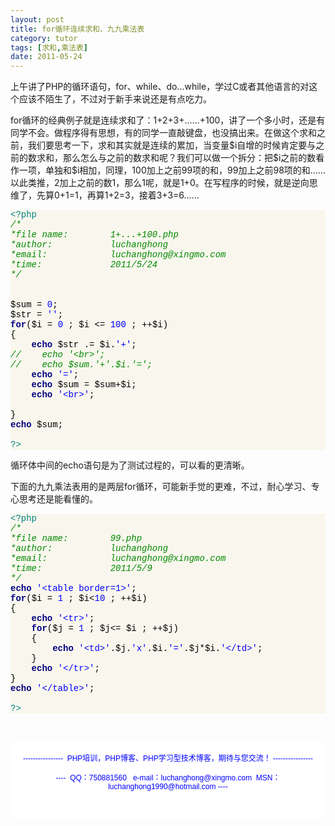 ```yaml
---
layout: post
title: for循环连续求和、九九乘法表
category: tutor
tags: [求和,乘法表]
date: 2011-05-24
---
```

<p>上午讲了PHP的循环语句，for、while、do&hellip;while，学过C或者其他语言的对这个应该不陌生了，不过对于新手来说还是有点吃力。</p>
<p>for循环的经典例子就是连续求和了：1+2+3+&hellip;&hellip;+100，讲了一个多小时，还是有同学不会。做程序得有思想，有的同学一直敲键盘，也没搞出来。在做这个求和之前，我们要思考一下，求和其实就是连续的累加，当变量$i自增的时候肯定要与之前的数求和，那么怎么与之前的数求和呢？我们可以做一个拆分：把$i之前的数看作一项，单独和$i相加，同理，100加上之前99项的和，99加上之前98项的和&hellip;&hellip;以此类推，2加上之前的数1，那么1呢，就是1+0。在写程序的时候，就是逆向思维了，先算0+1=1，再算1+2=3，接着3+3=6&hellip;&hellip;</p>
<div style="background-color: rgb(249, 247, 237);" id="codee_html">
<div style="font-family: &quot;[object HTMLOptionElement]&quot;,&quot;Consolas&quot;,&quot;Lucida Console&quot;,&quot;Courier New&quot;; color: rgb(0, 0, 0); background-color: rgb(249, 247, 237);" class="source"><span style="color: rgb(0, 128, 128);">&lt;?php</span><br />
<span style="color: rgb(0, 136, 0); font-style: italic;">/*</span><br />
<span style="color: rgb(0, 136, 0); font-style: italic;">*file name:&nbsp;&nbsp;&nbsp;&nbsp;&nbsp;&nbsp;&nbsp; 1+...+100.php</span><br />
<span style="color: rgb(0, 136, 0); font-style: italic;">*author:&nbsp;&nbsp;&nbsp;&nbsp;&nbsp;&nbsp;&nbsp;&nbsp;&nbsp;&nbsp; luchanghong</span><br />
<span style="color: rgb(0, 136, 0); font-style: italic;">*email:&nbsp;&nbsp;&nbsp;&nbsp;&nbsp;&nbsp;&nbsp;&nbsp;&nbsp;&nbsp;&nbsp; luchanghong@xingmo.com</span><br />
<span style="color: rgb(0, 136, 0); font-style: italic;">*time:&nbsp;&nbsp;&nbsp;&nbsp;&nbsp;&nbsp;&nbsp;&nbsp;&nbsp;&nbsp;&nbsp;&nbsp; 2011/5/24</span><br />
<span style="color: rgb(0, 136, 0); font-style: italic;">*/</span><br />
<br />
<br />
<span style="color: rgb(0, 0, 0);">$sum</span> <span style="color: rgb(0, 0, 0);">=</span> <span style="color: rgb(0, 0, 255);">0</span>;<br />
<span style="color: rgb(0, 0, 0);">$str</span> <span style="color: rgb(0, 0, 0);">=</span> <span style="color: rgb(0, 0, 255);">''</span>;<br />
<span style="color: rgb(0, 0, 128); font-weight: bold;">for</span>(<span style="color: rgb(0, 0, 0);">$i</span> <span style="color: rgb(0, 0, 0);">=</span> <span style="color: rgb(0, 0, 255);">0</span> ; <span style="color: rgb(0, 0, 0);">$i</span> <span style="color: rgb(0, 0, 0);">&lt;=</span> <span style="color: rgb(0, 0, 255);">100</span> ; <span style="color: rgb(0, 0, 0);">++</span><span style="color: rgb(0, 0, 0);">$i</span>)<br />
<span style="color: rgb(0, 0, 0);">{</span>&nbsp;&nbsp;&nbsp; <br />
&nbsp;&nbsp;&nbsp; <span style="color: rgb(0, 0, 128); font-weight: bold;">echo</span> <span style="color: rgb(0, 0, 0);">$str</span> <span style="color: rgb(0, 0, 0);">.=</span> <span style="color: rgb(0, 0, 0);">$i</span><span style="color: rgb(0, 0, 0);">.</span><span style="color: rgb(0, 0, 255);">'+'</span>;<br />
<span style="color: rgb(0, 136, 0); font-style: italic;">//&nbsp;&nbsp;&nbsp; echo '&lt;br&gt;';</span><br />
<span style="color: rgb(0, 136, 0); font-style: italic;">//&nbsp;&nbsp;&nbsp; echo $sum.'+'.$i.'=';</span><br />
&nbsp;&nbsp;&nbsp; <span style="color: rgb(0, 0, 128); font-weight: bold;">echo</span> <span style="color: rgb(0, 0, 255);">'='</span>;<br />
&nbsp;&nbsp;&nbsp; <span style="color: rgb(0, 0, 128); font-weight: bold;">echo</span> <span style="color: rgb(0, 0, 0);">$sum</span> <span style="color: rgb(0, 0, 0);">=</span> <span style="color: rgb(0, 0, 0);">$sum</span><span style="color: rgb(0, 0, 0);">+</span><span style="color: rgb(0, 0, 0);">$i</span>;&nbsp;&nbsp; <br />
&nbsp;&nbsp;&nbsp; <span style="color: rgb(0, 0, 128); font-weight: bold;">echo</span> <span style="color: rgb(0, 0, 255);">'&lt;br&gt;'</span>;<br />
<br />
<span style="color: rgb(0, 0, 0);">}</span><br />
<span style="color: rgb(0, 0, 128); font-weight: bold;">echo</span> <span style="color: rgb(0, 0, 0);">$sum</span>;<br />
<br />
<span style="color: rgb(0, 128, 128);">?&gt;</span></div>
</div>
<p>循环体中间的echo语句是为了测试过程的，可以看的更清晰。</p>
<p>下面的九九乘法表用的是两层for循环，可能新手觉的更难，不过，耐心学习、专心思考还是能看懂的。</p>
<div style="background-color: rgb(249, 247, 237);" id="codee_html">
<div style="font-family: &quot;[object HTMLOptionElement]&quot;,&quot;Consolas&quot;,&quot;Lucida Console&quot;,&quot;Courier New&quot;; color: rgb(0, 0, 0); background-color: rgb(249, 247, 237);" class="source"><span style="color: rgb(0, 128, 128);">&lt;?php</span><br />
<span style="color: rgb(0, 136, 0); font-style: italic;">/*</span><br />
<span style="color: rgb(0, 136, 0); font-style: italic;">*file name:&nbsp;&nbsp;&nbsp;&nbsp;&nbsp;&nbsp;&nbsp; 99.php</span><br />
<span style="color: rgb(0, 136, 0); font-style: italic;">*author:&nbsp;&nbsp;&nbsp;&nbsp;&nbsp;&nbsp;&nbsp;&nbsp;&nbsp;&nbsp; luchanghong</span><br />
<span style="color: rgb(0, 136, 0); font-style: italic;">*email:&nbsp;&nbsp;&nbsp;&nbsp;&nbsp;&nbsp;&nbsp;&nbsp;&nbsp;&nbsp;&nbsp; luchanghong@xingmo.com</span><br />
<span style="color: rgb(0, 136, 0); font-style: italic;">*time:&nbsp;&nbsp;&nbsp;&nbsp;&nbsp;&nbsp;&nbsp;&nbsp;&nbsp;&nbsp;&nbsp;&nbsp; 2011/5/9</span><br />
<span style="color: rgb(0, 136, 0); font-style: italic;">*/</span><br />
<span style="color: rgb(0, 0, 128); font-weight: bold;">echo</span> <span style="color: rgb(0, 0, 255);">'&lt;table border=1&gt;'</span>;<br />
<span style="color: rgb(0, 0, 128); font-weight: bold;">for</span>(<span style="color: rgb(0, 0, 0);">$i</span> <span style="color: rgb(0, 0, 0);">=</span> <span style="color: rgb(0, 0, 255);">1</span> ; <span style="color: rgb(0, 0, 0);">$i</span><span style="color: rgb(0, 0, 0);">&lt;</span><span style="color: rgb(0, 0, 255);">10</span> ; <span style="color: rgb(0, 0, 0);">++</span><span style="color: rgb(0, 0, 0);">$i</span>)<br />
<span style="color: rgb(0, 0, 0);">{</span><br />
&nbsp;&nbsp;&nbsp; <span style="color: rgb(0, 0, 128); font-weight: bold;">echo</span> <span style="color: rgb(0, 0, 255);">'&lt;tr&gt;'</span>;<br />
&nbsp;&nbsp;&nbsp; <span style="color: rgb(0, 0, 128); font-weight: bold;">for</span>(<span style="color: rgb(0, 0, 0);">$j</span> <span style="color: rgb(0, 0, 0);">=</span> <span style="color: rgb(0, 0, 255);">1</span> ; <span style="color: rgb(0, 0, 0);">$j</span><span style="color: rgb(0, 0, 0);">&lt;=</span> <span style="color: rgb(0, 0, 0);">$i</span> ; <span style="color: rgb(0, 0, 0);">++</span><span style="color: rgb(0, 0, 0);">$j</span>)<br />
&nbsp;&nbsp;&nbsp; <span style="color: rgb(0, 0, 0);">{</span><br />
&nbsp;&nbsp;&nbsp;&nbsp;&nbsp;&nbsp;&nbsp; <span style="color: rgb(0, 0, 128); font-weight: bold;">echo</span> <span style="color: rgb(0, 0, 255);">'&lt;td&gt;'</span><span style="color: rgb(0, 0, 0);">.</span><span style="color: rgb(0, 0, 0);">$j</span><span style="color: rgb(0, 0, 0);">.</span><span style="color: rgb(0, 0, 255);">'x'</span><span style="color: rgb(0, 0, 0);">.</span><span style="color: rgb(0, 0, 0);">$i</span><span style="color: rgb(0, 0, 0);">.</span><span style="color: rgb(0, 0, 255);">'='</span><span style="color: rgb(0, 0, 0);">.</span><span style="color: rgb(0, 0, 0);">$j</span><span style="color: rgb(0, 0, 0);">*</span><span style="color: rgb(0, 0, 0);">$i</span><span style="color: rgb(0, 0, 0);">.</span><span style="color: rgb(0, 0, 255);">'&lt;/td&gt;'</span>;<br />
&nbsp;&nbsp;&nbsp; <span style="color: rgb(0, 0, 0);">}</span><br />
&nbsp;&nbsp;&nbsp; <span style="color: rgb(0, 0, 128); font-weight: bold;">echo</span> <span style="color: rgb(0, 0, 255);">'&lt;/tr&gt;'</span>;<br />
<span style="color: rgb(0, 0, 0);">}</span><br />
<span style="color: rgb(0, 0, 128); font-weight: bold;">echo</span> <span style="color: rgb(0, 0, 255);">'&lt;/table&gt;'</span>;<br />
<br />
<span style="color: rgb(0, 128, 128);">?&gt;</span></div>
</div>
<p>&nbsp;</p>
<div style="background-color: rgb(255, 255, 255); padding-top: 5px; padding-right: 5px; padding-bottom: 5px; padding-left: 5px; margin-top: 0px; margin-right: 0px; margin-bottom: 0px; margin-left: 0px; font-family: Arial, Verdana, sans-serif; font-size: 12px; ">
<p style="text-align: center;"><span style="color: rgb(0, 0, 255);">----------------&nbsp; PHP培训，PHP博客、PHP学习型技术博客，期待与您交流！ ----------------<br />
<br />
----&nbsp; QQ：750881560&nbsp;&nbsp; e-mail：luchanghong@xingmo.com&nbsp; MSN：luchanghong1990@hotmail.com ----</span></p>
<p style="text-align: center;">&nbsp;</p>
</div>
